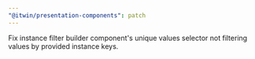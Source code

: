 ```yaml
---
"@itwin/presentation-components": patch
---
```


Fix instance filter builder component's unique values selector not filtering values by provided instance keys.
